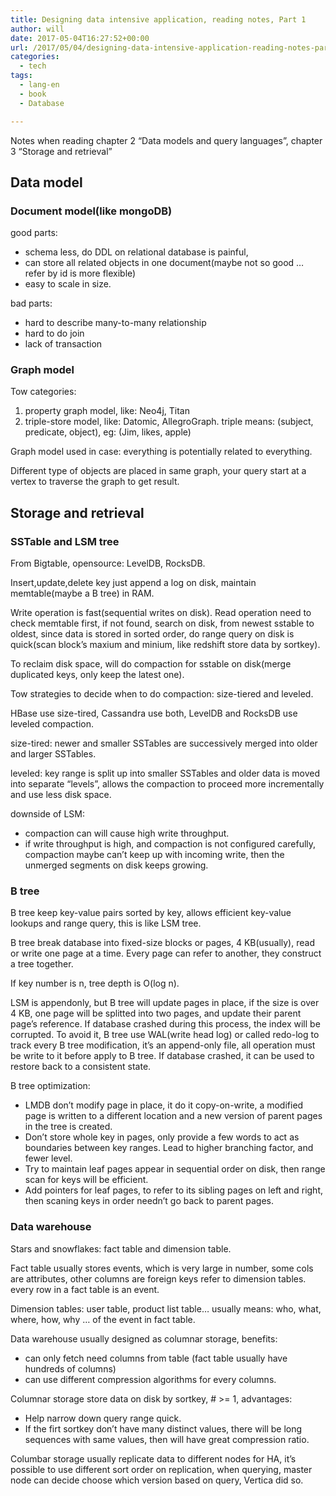 ```yaml
---
title: Designing data intensive application, reading notes, Part 1
author: will
date: 2017-05-04T16:27:52+00:00
url: /2017/05/04/designing-data-intensive-application-reading-notes-part-1/
categories:
  - tech
tags:
  - lang-en
  - book
  - Database

---
```

Notes when reading chapter 2 &#8220;Data models and query languages&#8221;, chapter 3 &#8220;Storage and retrieval&#8221;

<!--more-->

## Data model

### Document model(like mongoDB)

good parts:

  * schema less, do DDL on relational database is painful,
  * can store all related objects in one document(maybe not so good &#8230; refer by id is more flexible)
  * easy to scale in size.

bad parts:

  * hard to describe many-to-many relationship
  * hard to do join
  * lack of transaction

### Graph model

Tow categories:

  1. property graph model, like: Neo4j, Titan
  2. triple-store model, like: Datomic, AllegroGraph. triple means: (subject, predicate, object), eg: (Jim, likes, apple) 

Graph model used in case: everything is potentially related to everything.

Different type of objects are placed in same graph, your query start at a vertex to traverse the graph to get result.

## Storage and retrieval

### SSTable and LSM tree

From Bigtable, opensource: LevelDB, RocksDB.

Insert,update,delete key just append a log on disk, maintain memtable(maybe a B tree) in RAM.

Write operation is fast(sequential writes on disk). Read operation need to check memtable first, if not found, search on disk, from newest sstable to oldest, since data is stored in sorted order, do range query on disk is quick(scan block&#8217;s maxium and minium, like redshift store data by sortkey).

To reclaim disk space, will do compaction for sstable on disk(merge duplicated keys, only keep the latest one).

Tow strategies to decide when to do compaction: size-tiered and leveled.

HBase use size-tired, Cassandra use both, LevelDB and RocksDB use leveled compaction.

size-tired: newer and smaller SSTables are successively merged into older and larger SSTables.

leveled: key range is split up into smaller SSTables and older data is moved into separate &#8220;levels&#8221;, allows the compaction to proceed more incrementally and use less disk space.

downside of LSM:

  * compaction can will cause high write throughput.
  * if write throughput is high, and compaction is not configured carefully, compaction maybe can&#8217;t keep up with incoming write, then the unmerged segments on disk keeps growing.

### B tree

B tree keep key-value pairs sorted by key, allows efficient key-value lookups and range query, this is like LSM tree.

B tree break database into fixed-size blocks or pages, 4 KB(usually), read or write one page at a time. Every page can refer to another, they construct a tree together.

If key number is n, tree depth is O(log n).

LSM is appendonly, but B tree will update pages in place, if the size is over 4 KB, one page will be splitted into two pages, and update their parent page&#8217;s reference. If database crashed during this process, the index will be corrupted. To avoid it, B tree use WAL(write head log) or called redo-log to track every B tree modification, it&#8217;s an append-only file, all operation must be write to it before apply to B tree. If database crashed, it can be used to restore back to a consistent state.

B tree optimization:

  * LMDB don&#8217;t modify page in place, it do it copy-on-write, a modified page is written to a different location and a new version of parent pages in the tree is created.
  * Don&#8217;t store whole key in pages, only provide a few words to act as boundaries between key ranges. Lead to higher branching factor, and fewer level.
  * Try to maintain leaf pages appear in sequential order on disk, then range scan for keys will be efficient.
  * Add pointers for leaf pages, to refer to its sibling pages on left and right, then scaning keys in order needn&#8217;t go back to parent pages. 

### Data warehouse

Stars and snowflakes: fact table and dimension table.

Fact table usually stores events, which is very large in number, some cols are attributes, other columns are foreign keys refer to dimension tables. every row in a fact table is an event.

Dimension tables: user table, product list table&#8230; usually means: who, what, where, how, why &#8230; of the event in fact table.

Data warehouse usually designed as columnar storage, benefits:

  * can only fetch need columns from table (fact table usually have hundreds of columns)
  * can use different compression algorithms for every columns. 

Columnar storage store data on disk by sortkey, # >= 1, advantages:

  * Help narrow down query range quick.
  * If the firt sortkey don&#8217;t have many distinct values, there will be long sequences with same values, then will have great compression ratio.

Columbar storage usually replicate data to different nodes for HA, it&#8217;s possible to use different sort order on replication, when querying, master node can decide choose which version based on query, Vertica did so.
